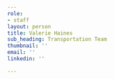 ```yaml
---
role:
- staff
layout: person
title: Valerie Haines
sub_heading: Transportation Team
thumbnail: ''
email: ''
linkedin: ''

---
```

